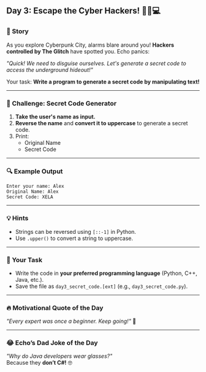 ## **Day 3: Escape the Cyber Hackers!** 🏃‍♂️💻  

### **📜 Story**  
As you explore Cyberpunk City, alarms blare around you! **Hackers controlled by The Glitch** have spotted you. Echo panics:  

*"Quick! We need to disguise ourselves. Let's generate a secret code to access the underground hideout!"*  

Your task: **Write a program to generate a secret code by manipulating text!**  

---

### **🎯 Challenge: Secret Code Generator**  
1. **Take the user's name as input.**  
2. **Reverse the name** and **convert it to uppercase** to generate a secret code.  
3. Print:  
   - Original Name  
   - Secret Code  

---

### **🔍 Example Output**  
```
Enter your name: Alex  
Original Name: Alex  
Secret Code: XELA  
```

---

### **💡 Hints**  
- Strings can be reversed using `[::-1]` in Python.  
- Use `.upper()` to convert a string to uppercase.  

---

### **📝 Your Task**  
- Write the code in **your preferred programming language** (Python, C++, Java, etc.).  
- Save the file as `day3_secret_code.[ext]` (e.g., `day3_secret_code.py`).  

---

### **🔥 Motivational Quote of the Day**  
*"Every expert was once a beginner. Keep going!"* 🚀  

---

### **😂 Echo’s Dad Joke of the Day**  
*"Why do Java developers wear glasses?"*  
Because they **don’t C#!** 🤓  

